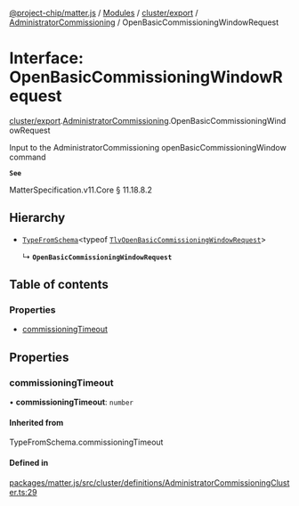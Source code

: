 [@project-chip/matter.js](../README.md) / [Modules](../modules.md) / [cluster/export](../modules/cluster_export.md) / [AdministratorCommissioning](../modules/cluster_export.AdministratorCommissioning.md) / OpenBasicCommissioningWindowRequest

# Interface: OpenBasicCommissioningWindowRequest

[cluster/export](../modules/cluster_export.md).[AdministratorCommissioning](../modules/cluster_export.AdministratorCommissioning.md).OpenBasicCommissioningWindowRequest

Input to the AdministratorCommissioning openBasicCommissioningWindow command

**`See`**

MatterSpecification.v11.Core § 11.18.8.2

## Hierarchy

- [`TypeFromSchema`](../modules/tlv_export.md#typefromschema)\<typeof [`TlvOpenBasicCommissioningWindowRequest`](../modules/cluster_export.AdministratorCommissioning.md#tlvopenbasiccommissioningwindowrequest)\>

  ↳ **`OpenBasicCommissioningWindowRequest`**

## Table of contents

### Properties

- [commissioningTimeout](cluster_export.AdministratorCommissioning.OpenBasicCommissioningWindowRequest.md#commissioningtimeout)

## Properties

### commissioningTimeout

• **commissioningTimeout**: `number`

#### Inherited from

TypeFromSchema.commissioningTimeout

#### Defined in

[packages/matter.js/src/cluster/definitions/AdministratorCommissioningCluster.ts:29](https://github.com/project-chip/matter.js/blob/c0d55745d5279e16fdfaa7d2c564daa31e19c627/packages/matter.js/src/cluster/definitions/AdministratorCommissioningCluster.ts#L29)
